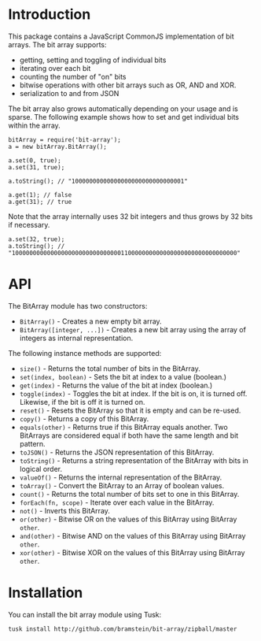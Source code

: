 Introduction
============
This package contains a JavaScript CommonJS implementation of bit arrays. The bit array supports:

* getting, setting and toggling of individual bits
* iterating over each bit
* counting the number of "on" bits
* bitwise operations with other bit arrays such as OR, AND and XOR.
* serialization to and from JSON

The bit array also grows automatically depending on your usage and is sparse. The following example shows how to set and get individual bits within the array.

	bitArray = require('bit-array');
	a = new bitArray.BitArray();
 
	a.set(0, true);
	a.set(31, true);

	a.toString(); // "10000000000000000000000000000001"

	a.get(1); // false
	a.get(31); // true

Note that the array internally uses 32 bit integers and thus grows by 32 bits if necessary.

	a.set(32, true);
	a.toString(); // "1000000000000000000000000000000110000000000000000000000000000000"

API
===
The BitArray module has two constructors:

* `BitArray()` - Creates a new empty bit array.
* `BitArray([integer, ...])` - Creates a new bit array using the array of integers as internal representation.

The following instance methods are supported:

* `size()` - Returns the total number of bits in the BitArray.
* `set(index, boolean)` - Sets the bit at index to a value (boolean.)
* `get(index)` - Returns the value of the bit at index (boolean.)
* `toggle(index)` - Toggles the bit at index. If the bit is on, it is turned off. Likewise, if the bit is off it is turned on.
* `reset()` - Resets the BitArray so that it is empty and can be re-used.
* `copy()` - Returns a copy of this BitArray.
* `equals(other)` - Returns true if this BitArray equals another. Two BitArrays are considered equal if both have the same length and bit pattern.
* `toJSON()` - Returns the JSON representation of this BitArray.
* `toString()` - Returns a string representation of the BitArray with bits in logical order.
* `valueOf()` - Returns the internal representation of the BitArray.
* `toArray()` - Convert the BitArray to an Array of boolean values.
* `count()` - Returns the total number of bits set to one in this BitArray.
* `forEach(fn, scope)` - Iterate over each value in the BitArray.
* `not()` - Inverts this BitArray.
* `or(other)` - Bitwise OR on the values of this BitArray using BitArray `other`.
* `and(other)` - Bitwise AND on the values of this BitArray using BitArray `other`.
* `xor(other)` - Bitwise XOR on the values of this BitArray using BitArray `other`.

Installation
============
You can install the bit array module using Tusk:

    tusk install http://github.com/bramstein/bit-array/zipball/master
